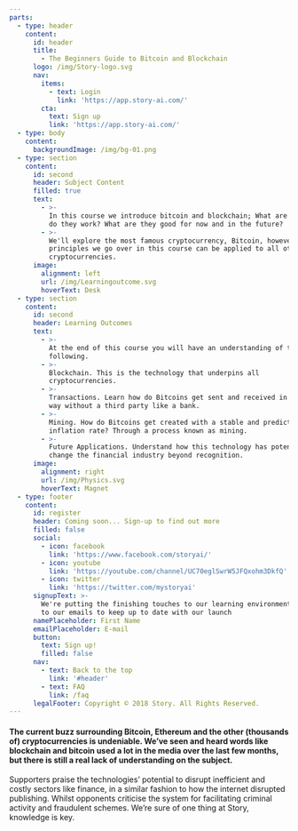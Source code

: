 ```yaml
---
parts:
  - type: header
    content:
      id: header
      title:
        - The Beginners Guide to Bitcoin and Blockchain
      logo: /img/Story-logo.svg
      nav:
        items:
          - text: Login
            link: 'https://app.story-ai.com/'
        cta:
          text: Sign up
          link: 'https://app.story-ai.com/'
  - type: body
    content:
      backgroundImage: /img/bg-01.png
  - type: section
    content:
      id: second
      header: Subject Content
      filled: true
      text:
        - >-
          In this course we introduce bitcoin and blockchain; What are they? How
          do they work? What are they good for now and in the future?
        - >-
          We'll explore the most famous cryptocurrency, Bitcoin, however the
          principles we go over in this course can be applied to all other
          cryptocurrencies.
      image:
        alignment: left
        url: /img/Learningoutcome.svg
        hoverText: Desk
  - type: section
    content:
      id: second
      header: Learning Outcomes
      text:
        - >-
          At the end of this course you will have an understanding of the
          following.
        - >-
          Blockchain. This is the technology that underpins all
          cryptocurrencies.
        - >-
          Transactions. Learn how do Bitcoins get sent and received in a secure
          way without a third party like a bank.
        - >-
          Mining. How do Bitcoins get created with a stable and predictable
          inflation rate? Through a process known as mining.
        - >-
          Future Applications. Understand how this technology has potential to
          change the financial industry beyond recognition.
      image:
        alignment: right
        url: /img/Physics.svg
        hoverText: Magnet
  - type: footer
    content:
      id: register
      header: Coming soon... Sign-up to find out more
      filled: false
      social:
        - icon: facebook
          link: 'https://www.facebook.com/storyai/'
        - icon: youtube
          link: 'https://youtube.com/channel/UC70eglSwrW5JFQxohm3DkfQ'
        - icon: twitter
          link: 'https://twitter.com/mystoryai'
      signupText: >-
        We're putting the finishing touches to our learning environment. Sign up
        to our emails to keep up to date with our launch
      namePlaceholder: First Name
      emailPlaceholder: E-mail
      button:
        text: Sign up!
        filled: false
      nav:
        - text: Back to the top
          link: '#header'
        - text: FAQ
          link: /faq
      legalFooter: Copyright © 2018 Story. All Rights Reserved.
---
```


#### The current buzz surrounding Bitcoin, Ethereum and the other (thousands of) cryptocurrencies is undeniable. We’ve seen and heard words like blockchain and bitcoin used a lot in the media over the last few months, but there is still a real lack of understanding on the subject.

Supporters praise the technologies’ potential to disrupt inefficient and costly sectors like finance, in a similar fashion to how the internet disrupted publishing. Whilst opponents criticise the system for facilitating criminal activity and fraudulent schemes. We’re sure of one thing at Story, knowledge is key.